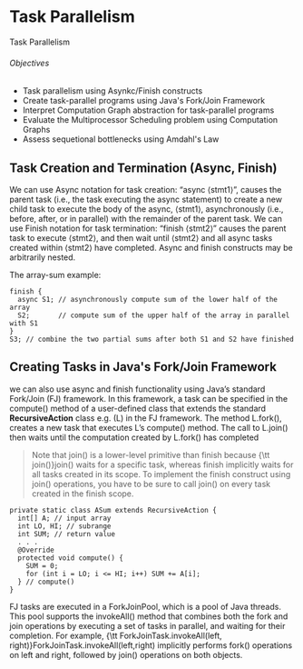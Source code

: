 # Task Parallelism
Task Parallelism

###### Objectives
- Task parallelism using Asynkc/Finish constructs
- Create task-parallel programs using Java's Fork/Join Framework
- Interpret Computation Graph abstraction for task-parallel programs
- Evaluate the Multiprocessor Scheduling problem using Computation Graphs
- Assess sequetional bottlenecks using Amdahl's Law

## Task Creation and Termination (Async, Finish)
We can use Async notation for task creation: “async ⟨stmt1⟩”, causes the parent task (i.e., the task executing the async statement) to create a new child task to execute the body of the async, ⟨stmt1⟩, asynchronously (i.e., before, after, or in parallel) with the remainder of the parent task. 
We can use Finish notation for task termination: “finish ⟨stmt2⟩” causes the parent task to execute ⟨stmt2⟩, and then wait until ⟨stmt2⟩ and all async tasks created within ⟨stmt2⟩ have completed. Async and finish constructs may be arbitrarily nested.

The array-sum example:
```
finish {
  async S1; // asynchronously compute sum of the lower half of the array
  S2;       // compute sum of the upper half of the array in parallel with S1
}
S3; // combine the two partial sums after both S1 and S2 have finished
```

## Creating Tasks in Java's Fork/Join Framework
we can also use async and finish functionality using Java’s standard Fork/Join (FJ) framework. In this framework, a task can be specified in the compute() method of a user-defined class that extends the standard **RecursiveAction** class e.g. (L) in the FJ framework.
The method L.fork(), creates a new task that executes L’s compute() method.
The call to L.join() then waits until the computation created by L.fork() has completed

>Note that join() is a lower-level primitive than finish because {\tt join()}join() waits for a specific task, whereas finish implicitly waits for all tasks created in its scope. To implement the finish construct using join() operations, you have to be sure to call join() on every task created in the finish scope.

```
private static class ASum extends RecursiveAction {
  int[] A; // input array
  int LO, HI; // subrange
  int SUM; // return value
  . . .
  @Override
  protected void compute() {
    SUM = 0;
    for (int i = LO; i <= HI; i++) SUM += A[i];
  } // compute()
}
```

FJ tasks are executed in a ForkJoinPool, which is a pool of Java threads. This pool supports the invokeAll() method that combines both the fork and join operations by executing a set of tasks in parallel, and waiting for their completion. For example, {\tt ForkJoinTask.invokeAll(left, right)}ForkJoinTask.invokeAll(left,right) implicitly performs fork() operations on left and right, followed by join() operations on both objects.
